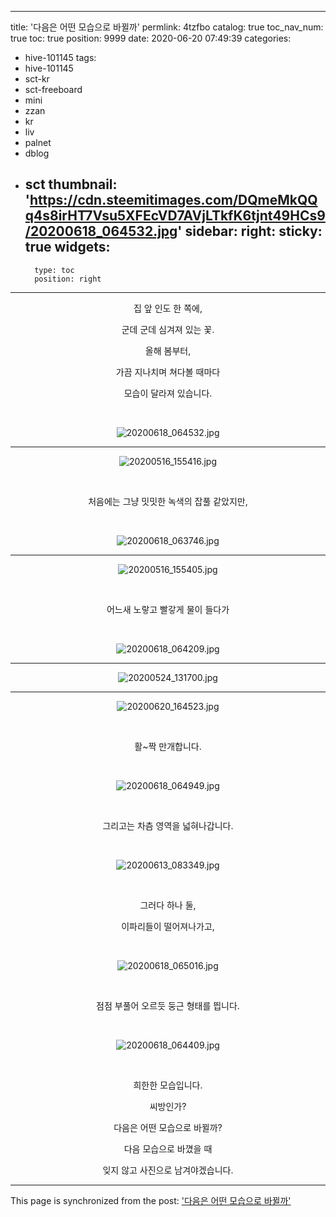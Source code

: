 
---
title: '다음은 어떤 모습으로 바뀔까'
permlink: 4tzfbo
catalog: true
toc_nav_num: true
toc: true
position: 9999
date: 2020-06-20 07:49:39
categories:
- hive-101145
tags:
- hive-101145
- sct-kr
- sct-freeboard
- mini
- zzan
- kr
- liv
- palnet
- dblog
- sct
thumbnail: 'https://cdn.steemitimages.com/DQmeMkQQq4s8irHT7Vsu5XFEcVD7AVjLTkfK6tjnt49HCs9/20200618_064532.jpg'
sidebar:
    right:
        sticky: true
widgets:
    -
        type: toc
        position: right
---


<center>

집 앞 인도 한 쪽에,

군데 군데 심겨져 있는 꽃.

올해 봄부터, 

가끔 지나치며 쳐다볼 때마다

모습이 달라져 있습니다.

<br>

![20200618_064532.jpg](https://cdn.steemitimages.com/DQmeMkQQq4s8irHT7Vsu5XFEcVD7AVjLTkfK6tjnt49HCs9/20200618_064532.jpg)

***

![20200516_155416.jpg](https://cdn.steemitimages.com/DQmfYQQzv2zoZz14LFnC9K11zWNUSy9iRYvCMADYTq6Yr1X/20200516_155416.jpg)

<br>

처음에는 그냥 밋밋한 녹색의 잡풀 같았지만,

<br>

![20200618_063746.jpg](https://cdn.steemitimages.com/DQmZd5MngQ4mtKNFF3LBW4zduQ1HXyP3rorkmm1CCkY6CEG/20200618_063746.jpg)

***

![20200516_155405.jpg](https://cdn.steemitimages.com/DQmNzua1hyKt2sCKTbpEVhVBquwtV7S6V4TFj5BM9BgYDMT/20200516_155405.jpg)

<br>

어느새 노랗고 빨갛게 물이 들다가

<br>

![20200618_064209.jpg](https://cdn.steemitimages.com/DQmRjPGZiEs2Z8BxW66hrwD4X8kEsQn1jJtB7T8pzk8uJ9v/20200618_064209.jpg)

***

![20200524_131700.jpg](https://cdn.steemitimages.com/DQmUx9kky2k3Thgtwb5gzD19eF2uxxAERyQ4rhVg7X7XfQE/20200524_131700.jpg)

***

![20200620_164523.jpg](https://cdn.steemitimages.com/DQmPEmTJjp4evsh2sxotcQYyqVSZK7WJGmEio3G56C5Br4s/20200620_164523.jpg)

<br>

활~짝 만개합니다.

<br>

![20200618_064949.jpg](https://cdn.steemitimages.com/DQmXC4bByzga69uFNwduz6YwKyGxHC96vHvP5GzaSsDkRu8/20200618_064949.jpg)

<br>

그리고는 차츰 영역을 넓혀나갑니다.

<br>

![20200613_083349.jpg](https://cdn.steemitimages.com/DQmU8GvQaGbuViSnGbYcsvJFVGc1ESLU1YNeyTGmXnfdsc3/20200613_083349.jpg)

<br>

그러다 하나 둘, 

이파리들이 떨어져나가고,

<br>

![20200618_065016.jpg](https://cdn.steemitimages.com/DQmZECWWJn1We9drCYm3dBcAENvK8QYsUuc8Arvh25QiQGs/20200618_065016.jpg)

<br>

점점 부풀어 오르듯 둥근 형태를 띕니다.

<br>

![20200618_064409.jpg](https://cdn.steemitimages.com/DQmQ3bCuuUNXtYKhSiNNEcBfjqMREWCFnv76aC45hod66wT/20200618_064409.jpg)

<br>

희한한 모습입니다.

씨방인가?

다음은 어떤 모습으로 바뀔까?

다음 모습으로 바꼈을 때

잊지 않고 사진으로 남겨야겠습니다.

</center>

- - -

This page is synchronized from the post: ['다음은 어떤 모습으로 바뀔까'](https://steemit.com/@lucky2015/4tzfbo)
